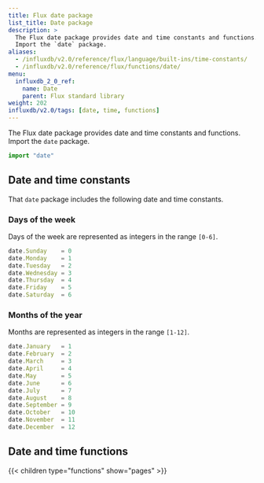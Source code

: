 ```yaml
---
title: Flux date package
list_title: Date package
description: >
  The Flux date package provides date and time constants and functions.
  Import the `date` package.
aliases:
  - /influxdb/v2.0/reference/flux/language/built-ins/time-constants/
  - /influxdb/v2.0/reference/flux/functions/date/
menu:
  influxdb_2_0_ref:
    name: Date
    parent: Flux standard library
weight: 202
influxdb/v2.0/tags: [date, time, functions]
---
```


The Flux date package provides date and time constants and functions.
Import the `date` package.

```js
import "date"
```

## Date and time constants
That `date` package includes the following date and time constants.

### Days of the week
Days of the week are represented as integers in the range `[0-6]`.

```js
date.Sunday    = 0
date.Monday    = 1
date.Tuesday   = 2
date.Wednesday = 3
date.Thursday  = 4
date.Friday    = 5
date.Saturday  = 6
```

### Months of the year
Months are represented as integers in the range `[1-12]`.

```js
date.January   = 1
date.February  = 2
date.March     = 3
date.April     = 4
date.May       = 5
date.June      = 6
date.July      = 7
date.August    = 8
date.September = 9
date.October   = 10
date.November  = 11
date.December  = 12
```

## Date and time functions
{{< children type="functions" show="pages" >}}

